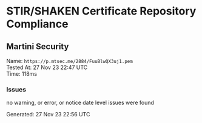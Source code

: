 # STIR/SHAKEN Certificate Repository Compliance

## Martini Security

Name: `https://p.mtsec.me/2884/FuuBlwQX3uj1.pem`\
Tested At: 27 Nov 23 22:47 UTC\
Time: 118ms

### Issues

no warning, or error, or notice date level issues were found

Generated: 27 Nov 23 22:56 UTC